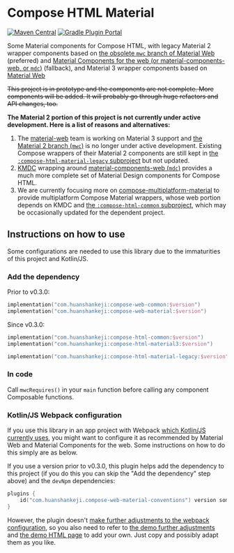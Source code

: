 # Compose HTML Material

[![Maven Central](https://img.shields.io/maven-central/v/com.huanshankeji/compose-html-material3)](https://search.maven.org/artifact/com.huanshankeji/compose-html-material)
[![Gradle Plugin Portal](https://img.shields.io/gradle-plugin-portal/v/com.huanshankeji.compose-html-material-conventions)](https://plugins.gradle.org/plugin/com.huanshankeji.compose-html-material-conventions)

Some Material components for Compose HTML, with legacy Material 2 wrapper components based on [the obsolete `mwc` branch of Material Web](https://github.com/material-components/material-web/tree/mwc) (preferred) and [Material Components for the web (or material-components-web, or `mdc`)](https://github.com/material-components/material-components-web) (fallback), and Material 3 wrapper components based on [Material Web](https://github.com/material-components/material-web)

~~This project is in prototype and the components are not complete. More components will be added. It will probably go through huge refactors and API changes, too.~~

**The Material 2 portion of this project is not currently under active development. Here is a list of reasons and alternatives:**

1. The [material-web](https://github.com/material-components/material-web) team is working on Material 3 support and [the Material 2 branch (`mwc`)](https://github.com/material-components/material-web/tree/mwc) is no longer under active development. Existing Compose wrappers of their Material 2 components are still kept in [the `:compose-html-material-legacy` subproject](compose-html-material-legacy) but not updated.
1. [KMDC](https://github.com/mpetuska/kmdc) wrapping around [material-components-web (`mdc`)](https://github.com/material-components/material-components-web) provides a much more complete set of Material Design components for Compose HTML.
1. We are currently focusing more on [compose-multiplatform-material](https://github.com/huanshankeji/compose-multiplatform-material) to provide multiplatform Compose Material wrappers, whose web portion depends on KMDC and [the `:compose-html-common` subproject](compose-html-common), which may be occasionally updated for the dependent project.

## Instructions on how to use

Some configurations are needed to use this library due to the immaturities of this project and Kotlin/JS.

### Add the dependency

Prior to v0.3.0:

```kotlin
implementation("com.huanshankeji:compose-web-common:$version")
implementation("com.huanshankeji:compose-web-material:$version")
```

Since v0.3.0:

```kotlin
implementation("com.huanshankeji:compose-html-common:$version")
implementation("com.huanshankeji:compose-html-material3:$version")

implementation("com.huanshankeji:compose-html-material-legacy:$version") // Legacy Material 2
```

### In code

Call `mwcRequires()` in your `main` function before calling any component Composable functions.

### Kotlin/JS Webpack configuration

If you use this library in an app project with Webpack [which Kotlin/JS currently uses](https://kotlinlang.org/docs/js-project-setup.html), you might want to configure it as recommended by Material Web and Material Components for the web. Some instructions on how to do this simply are as below.

If you use a version prior to v0.3.0, this plugin helps add the dependency to this project (if you do this you can skip the "Add the dependency" step above) and the `devNpm` dependencies:

```kotlin
plugins {
    id("com.huanshankeji.compose-web-material-conventions") version someVersion
}
```

However, the plugin doesn't [make further adjustments to the webpack configuration](https://kotlinlang.org/docs/js-project-setup.html#webpack-configuration-file), so you also need to refer to [the demo further adjustments](demo/webpack.config.d/further_adjustments.js) and [the demo HTML page](demo/html/demo.html) to add your own. Just copy and possibly adapt them as you like.
